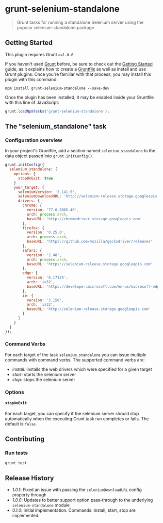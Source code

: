 # grunt-selenium-standalone

> Grunt tasks for running a standalone Selenium server using the popular selenium-standalone package

## Getting Started
This plugin requires Grunt `>=1.0.0`

If you haven't used [Grunt](http://gruntjs.com/) before, be sure to check out the [Getting Started](http://gruntjs.com/getting-started) guide, as it explains how to create a [Gruntfile](http://gruntjs.com/sample-gruntfile) as well as install and use Grunt plugins. Once you're familiar with that process, you may install this plugin with this command:

```shell
npm install grunt-selenium-standalone --save-dev
```

Once the plugin has been installed, it may be enabled inside your Gruntfile with this line of JavaScript:

```js
grunt.loadNpmTasks('grunt-selenium-standalone');
```

## The "selenium_standalone" task

### Configuration overview

In your project's Gruntfile, add a section named `selenium_standalone` to the data object passed into `grunt.initConfig()`.

```js
grunt.initConfig({
  selenium_standalone: {
    options: {
      stopOnExit: true
    }
    your_target: {
      seleniumVersion: '3.141.5',
      seleniumDownloadURL: 'http://selenium-release.storage.googleapis.com',
      drivers: {
        chrome: {
          version: '77.0.3865.40',
          arch: process.arch,
          baseURL: 'http://chromedriver.storage.googleapis.com'
        },
        firefox: {
          version: '0.25.0',
          arch: process.arch,
          baseURL: 'https://github.com/mozilla/geckodriver/releases'
        },
        safari: {
          version: '2.48',
          arch: process.arch,
          baseURL: 'https://selenium-release.storage.googleapis.com'
        },
        edge: {
          version: '6.17134',
          arch: 'ia32',
          baseURL: 'https://developer.microsoft.com/en-us/microsoft-edge/tools/webdriver/'
        },
        ie: {
          version: '3.150',
          arch: 'ia32',
          baseURL: 'http://selenium-release.storage.googleapis.com'
        }
      }
    }
  }
});
```

### Command Verbs

For each target of the task `selenium_standalone` you can issue multiple commands with command verbs.
The supported command verbs are:

- *install*: installs the web drivers which were specified for a given target
- *start*: starts the selenium server
- *stop*: stops the selenium server

### Options

#### `stopOnExit`

For each target, you can specify if the selenium server should stop automatically when the executing Grunt task run completes or fails. The default is `false`.


## Contributing

### Run tests

```js
grunt test
```

## Release History

 - _1.0.1_: Fixed an issue with passing the `seleniumDownloadURL` config property through
 - _1.0.0_: Updates to better support option pass-through to the underlying `selenium-standalone` module
 - _0.1.0_: initial implementation. Commands: install, start, stop are implemented.
